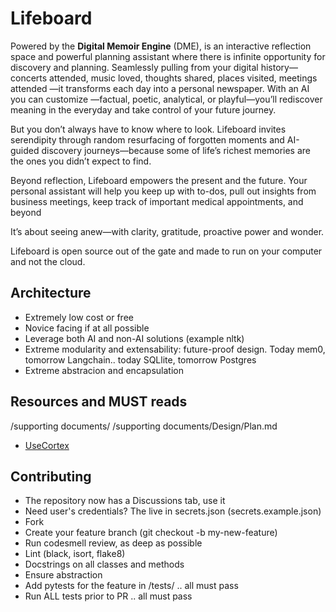 # Lifeboard

Powered by the **Digital Memoir Engine** (DME), is an interactive reflection space and powerful planning assistant where there is infinite opportunity for discovery and planning. Seamlessly pulling from your digital history—concerts attended, music loved, thoughts shared, places visited, meetings attended —it transforms each day into a personal newspaper. With an AI you can customize —factual, poetic, analytical, or playful—you’ll rediscover meaning in the everyday and take control of your future journey.
  
But you don’t always have to know where to look. Lifeboard invites serendipity through random resurfacing of forgotten moments and AI-guided discovery journeys—because some of life’s richest memories are the ones you didn’t expect to find.  

Beyond reflection, Lifeboard empowers the present and the future.  Your personal assistant will help you keep up with to-dos, pull out insights from business meetings, keep track of important medical appointments, and beyond
  
It’s about seeing anew—with clarity, gratitude, proactive power and wonder.

Lifeboard is open source out of the gate and made to run on your computer and not the cloud. 

## Architecture
- Extremely low cost or free
- Novice facing if at all possible
- Leverage both AI and non-AI solutions (example nltk)
- Extreme modularity and extensability: future-proof design.  Today mem0, tomorrow Langchain.. today SQLlite, tomorrow Postgres
- Extreme abstracion and encapsulation

## Resources and MUST reads
/supporting documents/
/supporting documents/Design/Plan.md
- [UseCortex](https://usecortex.ai/)

## Contributing
- The repository now has a Discussions tab, use it
- Need user's credentials?  The live in secrets.json (secrets.example.json)
- Fork
- Create your feature branch (git checkout -b my-new-feature)
- Run codesmell review, as deep as possible
- Lint (black, isort, flake8)
- Docstrings on all classes and methods
- Ensure abstraction
- Add pytests for the feature in /tests/ .. all must pass
- Run ALL tests prior to PR ..  all must pass